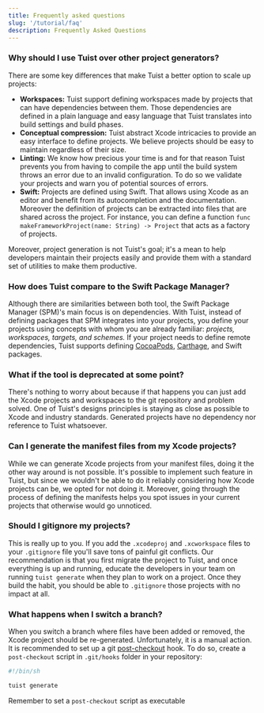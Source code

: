 ```yaml
---
title: Frequently asked questions
slug: '/tutorial/faq'
description: Frequently Asked Questions
---
```


### Why should I use Tuist over other project generators?

There are some key differences that make Tuist a better option to scale up projects:

- **Workspaces:** Tuist support defining workspaces made by projects that can have dependencies between them. Those dependencies are defined in a plain language and easy language that Tuist translates into build settings and build phases.
- **Conceptual compression:** Tuist abstract Xcode intricacies to provide an easy interface to define projects. We believe projects should be easy to maintain regardless of their size.
- **Linting:** We know how precious your time is and for that reason Tuist prevents you from having to compile the app until the build system throws an error due to an invalid configuration. To do so we validate your projects and warn you of potential sources of errors.
- **Swift:** Projects are defined using Swift. That allows using Xcode as an editor and benefit from its autocompletion and the documentation. Moreover the definition of projects can be extracted into files that are shared across the project. For instance, you can define a function `func makeFrameworkProject(name: String) -> Project` that acts as a factory of projects.

Moreover, project generation is not Tuist's goal; it's a mean to help developers maintain their projects easily and provide them with a standard set of utilities to make them productive.

### How does Tuist compare to the Swift Package Manager?

Although there are similarities between both tool, the Swift Package Manager (SPM)'s main focus is on dependencies. With Tuist, instead of defining packages that SPM integrates into your projects, you define your projects using concepts with whom you are already familiar: _projects, workspaces, targets, and schemes._ If your project needs to define remote dependencies, Tuist supports defining [CocoaPods](https://cocoapods.org), [Carthage](https://github.com/carthage/carthage), and Swift packages.

### What if the tool is deprecated at some point?

There's nothing to worry about because if that happens you can just add the Xcode projects and workspaces to the git repository and problem solved. One of Tuist's designs principles is staying as close as possible to Xcode and industry standards. Generated projects have no dependency nor reference to Tuist whatsoever.

### Can I generate the manifest files from my Xcode projects?

While we can generate Xcode projects from your manifest files, doing it the other way around is not possible. It's possible to implement such feature in Tuist, but since we wouldn't be able to do it reliably considering how Xcode projects can be, we opted for not doing it. Moreover, going through the process of defining the manifests helps you spot issues in your current projects that otherwise would go unnoticed.

### Should I gitignore my projects?

This is really up to you. If you add the `.xcodeproj` and `.xcworkspace` files to your `.gitignore` file you'll save tons of painful git conflicts. Our recommendation is that you first migrate the project to Tuist, and once everything is up and running, educate the developers in your team on running `tuist generate` when they plan to work on a project. Once they build the habit, you should be able to `.gitignore` those projects with no impact at all.

### What happens when I switch a branch?

When you switch a branch where files have been added or removed, the Xcode project should be re-generated. Unfortunately, it is a manual action. It is recommended to set up a git [post-checkout](https://www.git-scm.com/docs/githooks#_post_checkout) hook. To do so, create a `post-checkout` script in `.git/hooks` folder in your repository:

```bash
#!/bin/sh

tuist generate
```

Remember to set a `post-checkout` script as executable
